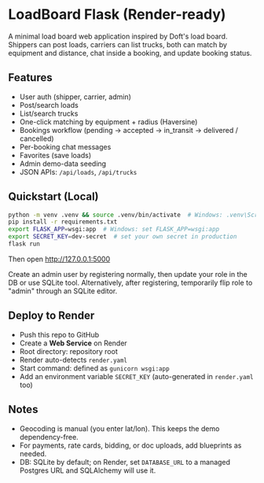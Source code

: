 
# LoadBoard Flask (Render-ready)

A minimal load board web application inspired by Doft's load board. Shippers can post loads, carriers can list trucks, both can match by equipment and distance, chat inside a booking, and update booking status.

## Features
- User auth (shipper, carrier, admin)
- Post/search loads
- List/search trucks
- One-click matching by equipment + radius (Haversine)
- Bookings workflow (pending → accepted → in_transit → delivered / cancelled)
- Per-booking chat messages
- Favorites (save loads)
- Admin demo-data seeding
- JSON APIs: `/api/loads`, `/api/trucks`

## Quickstart (Local)
```bash
python -m venv .venv && source .venv/bin/activate  # Windows: .venv\Scripts\activate
pip install -r requirements.txt
export FLASK_APP=wsgi:app  # Windows: set FLASK_APP=wsgi:app
export SECRET_KEY=dev-secret  # set your own secret in production
flask run
```
Then open http://127.0.0.1:5000

Create an admin user by registering normally, then update your role in the DB or use SQLite tool. Alternatively, after registering, temporarily flip role to "admin" through an SQLite editor.

## Deploy to Render
- Push this repo to GitHub
- Create a **Web Service** on Render
- Root directory: repository root
- Render auto-detects `render.yaml`
- Start command: defined as `gunicorn wsgi:app`
- Add an environment variable `SECRET_KEY` (auto-generated in `render.yaml` too)

## Notes
- Geocoding is manual (you enter lat/lon). This keeps the demo dependency-free.
- For payments, rate cards, bidding, or doc uploads, add blueprints as needed.
- DB: SQLite by default; on Render, set `DATABASE_URL` to a managed Postgres URL and SQLAlchemy will use it.

